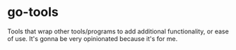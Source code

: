 # go-tools
Tools that wrap other tools/programs to add additional functionality, or ease of use. It's gonna be very opinionated because it's for me.